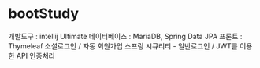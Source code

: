 # bootStudy

개발도구 : intellij Ultimate
데이터베이스 : MariaDB, Spring Data JPA
프론트 : Thymeleaf
소셜로그인 / 자동 회원가입
스프링 시큐리티 - 일반로그인 / JWT를 이용한 API 인증처리
